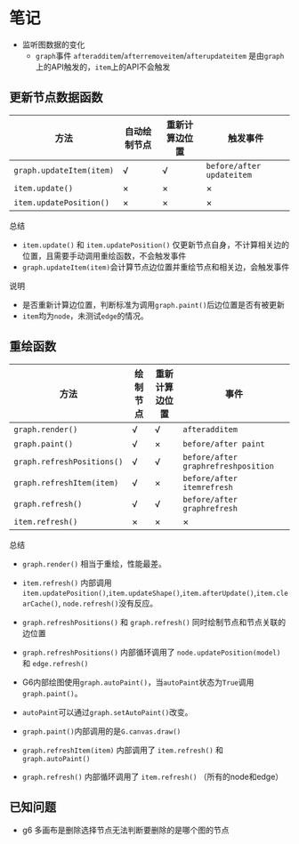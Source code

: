 # 笔记

* 监听图数据的变化
  * `graph`事件 `afteradditem`/`afterremoveitem`/`afterupdateitem` 是由`graph`上的API触发的，`item`上的API不会触发

## 更新节点数据函数

| 方法                     | 自动绘制节点 | 重新计算边位置 | 触发事件                  |
| ------------------------ | ------------ | -------------- | ------------------------- |
| `graph.updateItem(item)` | √            | √              | `before/after updateitem` |
| `item.update()`          | ×            | ×              | ×                         |
| `item.updatePosition()`  | ×            | ×              | ×                         |

总结

* `item.update()` 和 `item.updatePosition()` 仅更新节点自身，不计算相关边的位置，且需要手动调用重绘函数，不会触发事件
* `graph.updateItem(item)`会计算节点边位置并重绘节点和相关边，会触发事件

说明

* 是否重新计算边位置，判断标准为调用`graph.paint()`后边位置是否有被更新
* `item`均为`node`，未测试`edge`的情况。

## 重绘函数

| 方法                       | 绘制节点 | 重新计算边位置 | 事件                                |
| -------------------------- | -------- | -------------- | ----------------------------------- |
| `graph.render()`           | √        | √              | `afteradditem`                      |
| `graph.paint()`            | √        | ×              | `before/after paint`                |
| `graph.refreshPositions()` | √        | √              | `before/after graphrefreshposition` |
| `graph.refreshItem(item)`  | √        | ×              | `before/after itemrefresh`          |
| `graph.refresh()`          | √        | √              | `before/after graphrefresh`         |
| `item.refresh()`           | ×        | ×              | ×                                   |

总结

* `graph.render()` 相当于重绘，性能最差。
* `item.refresh()` 内部调用`item.updatePosition()`,`item.updateShape()`,`item.afterUpdate()`,`item.clearCache()`,  `node.refresh()`没有反应。
* `graph.refreshPositions()` 和 `graph.refresh()` 同时绘制节点和节点关联的边位置
* `graph.refreshPositions()` 内部循环调用了 `node.updatePosition(model)` 和 `edge.refresh()`

* G6内部绘图使用`graph.autoPaint()`，当`autoPaint`状态为`True`调用`graph.paint()`。
* `autoPaint`可以通过`graph.setAutoPaint()`改变。
* `graph.paint()`内部调用的是`G.canvas.draw()`
* `graph.refreshItem(item)` 内部调用了 `item.refresh()` 和 `graph.autoPaint()`
* `graph.refresh()` 内部循环调用了 `item.refresh()` （所有的node和edge）

## 已知问题

* g6 多画布是删除选择节点无法判断要删除的是哪个图的节点
